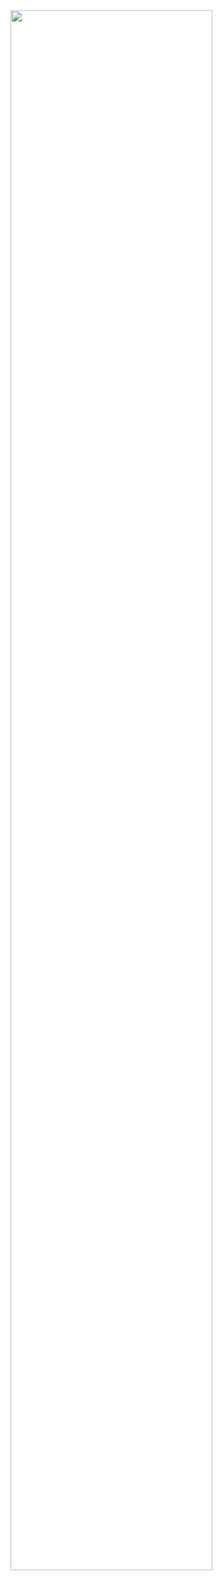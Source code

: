 <img width="80%" src="https://raw.githubusercontent.com/Junhan0037/spring-react-security/sandbox-yeboong/images/BDCrew.gif"/>

